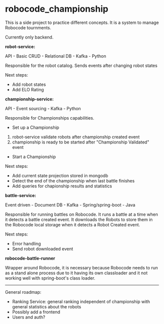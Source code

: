 # robocode_championship
This is a side project to practice different concepts. It is a system to manage Robocode tournments. 

Currently only backend. 


**robot-service:**

API - Basic CRUD - Relational DB - Kafka - Python

Responsible for the robot catalog.
Sends events after changing robot states

Next steps:

- Add robot states
- Add ELO Rating


**championship-service:**

API - Event sourcing - Kafka - Python

Responsible for Championships capabilities.
* Set up a Championship
1. robot-service validate robots after championship created event
2. championship is ready to be started after "Championship Validated" event
* Start a Championship

Next steps:

- Add current state projection stored in mongodb
- Detect the end of the championship when last battle finishes
- Add queries for chapionship results and statistics 

**battle-service:**

Event driven - Document DB - Kafka - Spring/spring-boot - Java

Responsible for running battles on Robocode. It runs a battle at a time when it detects a battle created event.
It downloads the Robots to store them in the Robocode local storage when it detects a Robot Created event.

Next steps:

- Error handling
- Send robot downloaded event

**robocode-battle-runner**

Wrapper around Robocode, it is necessary because Robocode needs to run as a stand alone process due to it having its own classloader and it not working well with spring-boot's class loader.

---

General roadmap:

- Ranking Service: general ranking independent of championship with general statistics about the robots
- Possibly add a frontend
- Users and auth?
